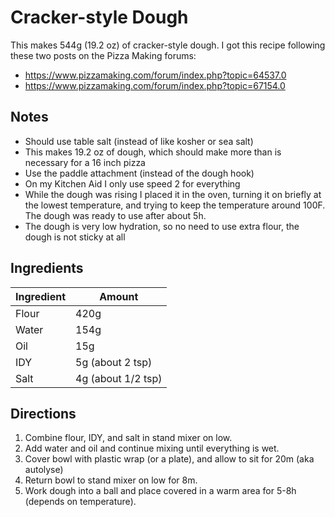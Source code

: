 Cracker-style Dough
===================

This makes 544g (19.2 oz) of cracker-style dough. I got this recipe following these two posts on the Pizza Making forums:

* https://www.pizzamaking.com/forum/index.php?topic=64537.0
* https://www.pizzamaking.com/forum/index.php?topic=67154.0

Notes
-----
* Should use table salt (instead of like kosher or sea salt)
* This makes 19.2 oz of dough, which should make more than is necessary for a 16 inch pizza
* Use the paddle attachment (instead of the dough hook)
* On my Kitchen Aid I only use speed 2 for everything
* While the dough was rising I placed it in the oven, turning it on briefly at the lowest temperature, and trying to keep the temperature around 100F. The dough was ready to use after about 5h.
* The dough is very low hydration, so no need to use extra flour, the dough is not sticky at all
 
Ingredients
-----------

| Ingredient | Amount |
| --- | --- |
| Flour | 420g |
| Water | 154g |
| Oil | 15g |
| IDY | 5g (about 2 tsp) |
| Salt | 4g (about 1/2 tsp) |

Directions
----------
1. Combine flour, IDY, and salt in stand mixer on low.
2. Add water and oil and continue mixing until everything is wet.
3. Cover bowl with plastic wrap (or a plate), and allow to sit for 20m (aka autolyse)
4. Return bowl to stand mixer on low for 8m.
5. Work dough into a ball and place covered in a warm area for 5-8h (depends on temperature).
